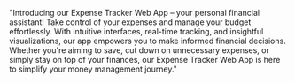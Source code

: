 "Introducing our Expense Tracker Web App – your personal financial assistant! Take control of your expenses and manage your budget effortlessly. With intuitive interfaces, real-time tracking, and insightful visualizations, our app empowers you to make informed financial decisions. Whether you're aiming to save, cut down on unnecessary expenses, or simply stay on top of your finances, our Expense Tracker Web App is here to simplify your money management journey."
